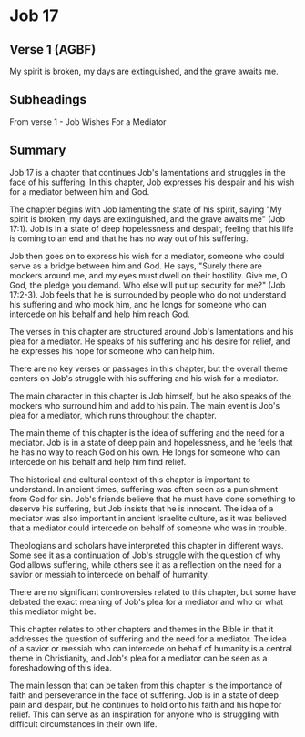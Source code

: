 # Job 17

## Verse 1 (AGBF)

My spirit is broken, my days are extinguished, and the grave awaits me.

## Subheadings

From verse 1 - Job Wishes For a Mediator

## Summary

Job 17 is a chapter that continues Job's lamentations and struggles in the face of his suffering. In this chapter, Job expresses his despair and his wish for a mediator between him and God.

The chapter begins with Job lamenting the state of his spirit, saying "My spirit is broken, my days are extinguished, and the grave awaits me" (Job 17:1). Job is in a state of deep hopelessness and despair, feeling that his life is coming to an end and that he has no way out of his suffering.

Job then goes on to express his wish for a mediator, someone who could serve as a bridge between him and God. He says, "Surely there are mockers around me, and my eyes must dwell on their hostility. Give me, O God, the pledge you demand. Who else will put up security for me?" (Job 17:2-3). Job feels that he is surrounded by people who do not understand his suffering and who mock him, and he longs for someone who can intercede on his behalf and help him reach God.

The verses in this chapter are structured around Job's lamentations and his plea for a mediator. He speaks of his suffering and his desire for relief, and he expresses his hope for someone who can help him.

There are no key verses or passages in this chapter, but the overall theme centers on Job's struggle with his suffering and his wish for a mediator.

The main character in this chapter is Job himself, but he also speaks of the mockers who surround him and add to his pain. The main event is Job's plea for a mediator, which runs throughout the chapter.

The main theme of this chapter is the idea of suffering and the need for a mediator. Job is in a state of deep pain and hopelessness, and he feels that he has no way to reach God on his own. He longs for someone who can intercede on his behalf and help him find relief.

The historical and cultural context of this chapter is important to understand. In ancient times, suffering was often seen as a punishment from God for sin. Job's friends believe that he must have done something to deserve his suffering, but Job insists that he is innocent. The idea of a mediator was also important in ancient Israelite culture, as it was believed that a mediator could intercede on behalf of someone who was in trouble.

Theologians and scholars have interpreted this chapter in different ways. Some see it as a continuation of Job's struggle with the question of why God allows suffering, while others see it as a reflection on the need for a savior or messiah to intercede on behalf of humanity.

There are no significant controversies related to this chapter, but some have debated the exact meaning of Job's plea for a mediator and who or what this mediator might be.

This chapter relates to other chapters and themes in the Bible in that it addresses the question of suffering and the need for a mediator. The idea of a savior or messiah who can intercede on behalf of humanity is a central theme in Christianity, and Job's plea for a mediator can be seen as a foreshadowing of this idea.

The main lesson that can be taken from this chapter is the importance of faith and perseverance in the face of suffering. Job is in a state of deep pain and despair, but he continues to hold onto his faith and his hope for relief. This can serve as an inspiration for anyone who is struggling with difficult circumstances in their own life.